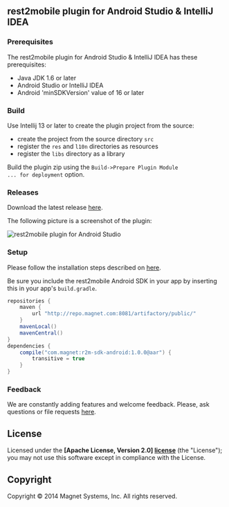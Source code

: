 ## rest2mobile plugin for Android Studio & IntelliJ IDEA

### Prerequisites
The rest2mobile plugin for Android Studio & IntelliJ IDEA has these prerequisites:

* Java JDK 1.6 or later
* Android Studio or IntelliJ IDEA
* Android 'minSDKVersion' value of 16 or later

### Build

Use Intellij 13 or later to create the plugin project from the source:
* create the project from the source directory <code>src</code>
* register the <code>res</code> and <code>l10n</code> directories as resources
* register the <code>libs</code> directory as a library 

Build the plugin zip using the <code>Build->Prepare Plugin Module ... for deployment</code> option.

### Releases

Download the latest release [here](https://github.com/magnetsystems/r2m-plugin-android/releases).

The following picture is a screenshot of the plugin: 

![rest2mobile plugin for Android Studio](https://github.com/magnetsystems/rest2mobile/blob/master/docimg/r2m-android.jpg)

### Setup

Please follow the installation steps described on [here](http://developer.magnet.com/android).

Be sure you include the rest2mobile Android SDK in your app by inserting this in your app's <code>build.gradle</code>.
```groovy
repositories {
    maven {
        url "http://repo.magnet.com:8081/artifactory/public/"
    }
    mavenLocal()
    mavenCentral()
}
dependencies {
    compile("com.magnet:r2m-sdk-android:1.0.0@aar") {
        transitive = true
    }
}
```


### Feedback

We are constantly adding features and welcome feedback. 
Please, ask questions or file requests [here](https://github.com/magnetsystems/r2m-plugin-android/issues).

## License

Licensed under the **[Apache License, Version 2.0] [license]** (the "License");
you may not use this software except in compliance with the License.

## Copyright

Copyright © 2014 Magnet Systems, Inc. All rights reserved.

[website]: http://developer.magnet.com
[techdoc]: https://github.com/magnetsystems/rest2mobile/wiki
[r2m-plugin-android]:https://github.com/magnetsystems/r2m-plugin-android/
[r2m-plugin-ios]:https://github.com/magnetsystems/r2m-plugin-ios/
[r2m-cli]:https://github.com/magnetsystems/r2m-cli/
[license]: http://www.apache.org/licenses/LICENSE-2.0
[r2m wiki]:https://github.com/magnetsystems/r2m-cli/wiki
